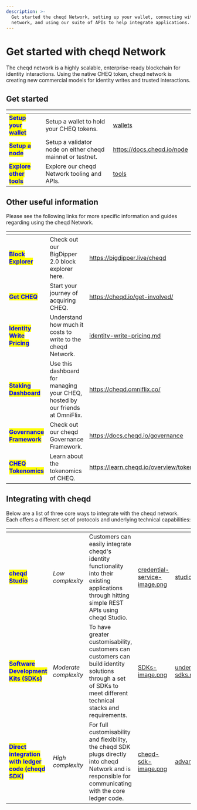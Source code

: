 ```yaml
---
description: >-
  Get started the cheqd Network, setting up your wallet, connecting with the
  network, and using our suite of APIs to help integrate applications.
---
```


# Get started with cheqd Network

The cheqd network is a highly scalable, enterprise-ready blockchain for identity interactions. Using the native CHEQ token, cheqd network is creating new commercial models for identity writes and trusted interactions.

## Get started

<table data-view="cards"><thead><tr><th></th><th></th><th data-hidden data-card-target data-type="content-ref"></th></tr></thead><tbody><tr><td><mark style="color:blue;"><strong>Setup your wallet</strong></mark></td><td>Setup a wallet to hold your CHEQ tokens.</td><td><a href="../wallets/">wallets</a></td></tr><tr><td><mark style="color:blue;"><strong>Setup a node</strong></mark></td><td>Setup a validator node on either cheqd mainnet or testnet.</td><td><a href="https://docs.cheqd.io/node">https://docs.cheqd.io/node</a></td></tr><tr><td><mark style="color:blue;"><strong>Explore other tools</strong></mark></td><td>Explore our cheqd Network tooling and APIs.</td><td><a href="../tools/">tools</a></td></tr></tbody></table>

## Other useful information

Please see the following links for more specific information and guides regarding using the cheqd Network.

<table data-view="cards"><thead><tr><th></th><th></th><th data-hidden data-card-target data-type="content-ref"></th></tr></thead><tbody><tr><td><mark style="color:blue;"><strong>Block Explorer</strong></mark></td><td>Check out our BigDipper 2.0 block explorer here.</td><td><a href="https://bigdipper.live/cheqd">https://bigdipper.live/cheqd</a></td></tr><tr><td><mark style="color:blue;"><strong>Get CHEQ</strong></mark></td><td>Start your journey of acquiring CHEQ.</td><td><a href="https://cheqd.io/get-involved/">https://cheqd.io/get-involved/</a></td></tr><tr><td><mark style="color:blue;"><strong>Identity Write Pricing</strong></mark></td><td>Understand how much it costs to write to the cheqd Network.</td><td><a href="identity-write-pricing.md">identity-write-pricing.md</a></td></tr><tr><td><mark style="color:blue;"><strong>Staking Dashboard</strong></mark></td><td>Use this dashboard for managing your CHEQ, hosted by our friends at OmniFlix.</td><td><a href="https://cheqd.omniflix.co/">https://cheqd.omniflix.co/</a></td></tr><tr><td><mark style="color:blue;"><strong>Governance Framework</strong></mark></td><td>Check out our cheqd Governance Framework. </td><td><a href="https://docs.cheqd.io/governance">https://docs.cheqd.io/governance</a></td></tr><tr><td><mark style="color:blue;"><strong>CHEQ Tokenomics</strong></mark></td><td>Learn about the tokenomics of CHEQ.</td><td><a href="https://learn.cheqd.io/overview/tokenomics">https://learn.cheqd.io/overview/tokenomics</a></td></tr></tbody></table>

## Integrating with cheqd

Below are a list of three core ways to integrate with the cheqd network. Each offers a different set of protocols and underlying technical capabilities:

<table data-view="cards"><thead><tr><th></th><th></th><th></th><th data-hidden data-card-cover data-type="files"></th><th data-hidden data-card-target data-type="content-ref"></th></tr></thead><tbody><tr><td><mark style="color:blue;"><strong>cheqd Studio</strong></mark></td><td><em>Low complexity</em></td><td>Customers can easily integrate cheqd's identity functionality into their existing applications through hitting simple REST APIs using cheqd Studio. </td><td><a href="../../.gitbook/assets/credential-service-image.png">credential-service-image.png</a></td><td><a href="../../getting-started/studio/">studio</a></td></tr><tr><td><mark style="color:blue;"><strong>Software Development Kits (SDKs)</strong></mark></td><td><em>Moderate complexity</em></td><td>To have greater customisability, customers can customers can build identity solutions through a set of SDKs to meet different technical stacks and requirements.</td><td><a href="../../.gitbook/assets/SDKs-image.png">SDKs-image.png</a></td><td><a href="../../sdk/understanding-sdks.md">understanding-sdks.md</a></td></tr><tr><td><mark style="color:blue;"><strong>Direct integration with ledger code (cheqd SDK)</strong></mark></td><td><em>High complexity</em></td><td>For full customisability and flexibility, the cheqd SDK plugs directly into cheqd Network and is responsible for communicating with the core ledger code. </td><td><a href="../../.gitbook/assets/cheqd-sdk-image.png">cheqd-sdk-image.png</a></td><td><a href="../../advanced/tooling/advanced.md">advanced.md</a></td></tr></tbody></table>
